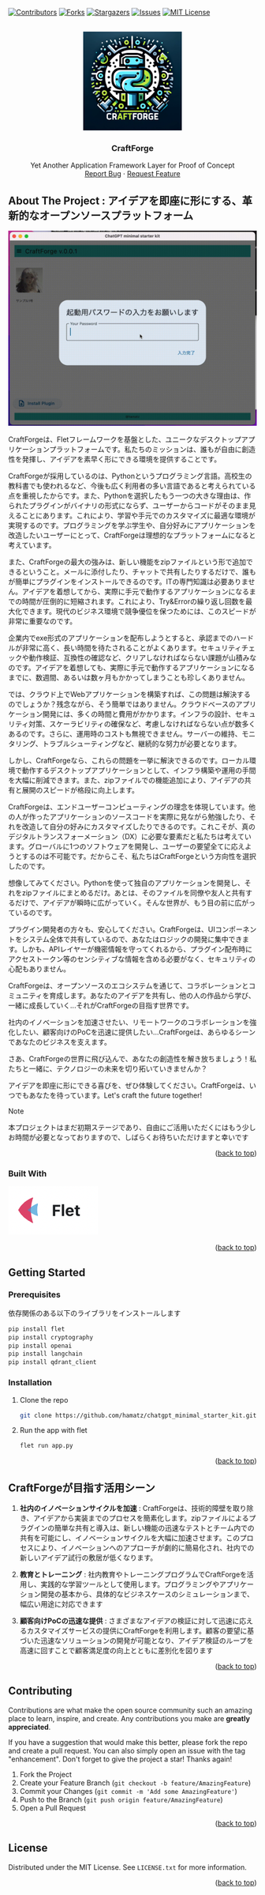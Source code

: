 <a name="readme-top"></a>

[![Contributors][contributors-shield]][contributors-url]
[![Forks][forks-shield]][forks-url]
[![Stargazers][stars-shield]][stars-url]
[![Issues][issues-shield]][issues-url]
[![MIT License][license-shield]][license-url]

<!-- PROJECT LOGO -->
<br />
<div align="center">
    <img src="doc/img/craftforge_logo.png" alt="Logo" width="200" height="200">
  <h3 align="center">CraftForge</h3>
  <p align="center">
    Yet Another Application Framework Layer for Proof of Concept
    <br />
    <a href="https://github.com/hamatz/chatgpt_minimal_starter_kit/issues">Report Bug</a>
    ·
    <a href="https://github.com/hamatz/chatgpt_minimal_starter_kit/issues">Request Feature</a>
  </p>
</div>

<!-- ABOUT THE PROJECT -->
## About The Project : アイデアを即座に形にする、革新的なオープンソースプラットフォーム
[![CraftForge Screen Shot][product-screenshot]](https://github.com/hamatz/chatgpt_minimal_starter_kit)

CraftForgeは、Fletフレームワークを基盤とした、ユニークなデスクトップアプリケーションプラットフォームです。私たちのミッションは、誰もが自由に創造性を発揮し、アイデアを素早く形にできる環境を提供することです。

CraftForgeが採用しているのは、Pythonというプログラミング言語。高校生の教科書でも使われるなど、今後も広く利用者の多い言語であると考えられている点を重視したからです。また、Pythonを選択したもう一つの大きな理由は、作られたプラグインがバイナリの形式にならず、ユーザーからコードがそのまま見えることにあります。これにより、学習や手元でのカスタマイズに最適な環境が実現するのです。プログラミングを学ぶ学生や、自分好みにアプリケーションを改造したいユーザーにとって、CraftForgeは理想的なプラットフォームになると考えています。

また、CraftForgeの最大の強みは、新しい機能をzipファイルという形で追加できるということ。メールに添付したり、チャットで共有したりするだけで、誰もが簡単にプラグインをインストールできるのです。ITの専門知識は必要ありません。アイデアを着想してから、実際に手元で動作するアプリケーションになるまでの時間が圧倒的に短縮されます。これにより、Try&Errorの繰り返し回数を最大化できます。現代のビジネス環境で競争優位を保つためには、このスピードが非常に重要なのです。

企業内でexe形式のアプリケーションを配布しようとすると、承認までのハードルが非常に高く、長い時間を待たされることがよくあります。セキュリティチェックや動作検証、互換性の確認など、クリアしなければならない課題が山積みなのです。アイデアを着想しても、実際に手元で動作するアプリケーションになるまでに、数週間、あるいは数ヶ月もかかってしまうことも珍しくありません。

では、クラウド上でWebアプリケーションを構築すれば、この問題は解決するのでしょうか？残念ながら、そう簡単ではありません。クラウドベースのアプリケーション開発には、多くの時間と費用がかかります。インフラの設計、セキュリティ対策、スケーラビリティの確保など、考慮しなければならない点が数多くあるのです。さらに、運用時のコストも無視できません。サーバーの維持、モニタリング、トラブルシューティングなど、継続的な努力が必要となります。

しかし、CraftForgeなら、これらの問題を一挙に解決できるのです。ローカル環境で動作するデスクトップアプリケーションとして、インフラ構築や運用の手間を大幅に削減できます。また、zipファイルでの機能追加により、アイデアの共有と展開のスピードが格段に向上します。

CraftForgeは、エンドユーザーコンピューティングの理念を体現しています。他の人が作ったアプリケーションのソースコードを実際に見ながら勉強したり、それを改造して自分の好みにカスタマイズしたりできるのです。これこそが、真のデジタルトランスフォーメーション（DX）に必要な要素だと私たちは考えています。グローバルに1つのソフトウェアを開発し、ユーザーの要望全てに応えようとするのは不可能です。だからこそ、私たちはCraftForgeという方向性を選択したのです。

想像してみてください。Pythonを使って独自のアプリケーションを開発し、それをzipファイルにまとめるだけ。あとは、そのファイルを同僚や友人と共有するだけで、アイデアが瞬時に広がっていく。そんな世界が、もう目の前に広がっているのです。

プラグイン開発者の方々も、安心してください。CraftForgeは、UIコンポーネントをシステム全体で共有しているので、あなたはロジックの開発に集中できます。しかも、APIレイヤーが機密情報を守ってくれるから、プラグイン配布時にアクセストークン等のセンシティブな情報を含める必要がなく、セキュリティの心配もありません。

CraftForgeは、オープンソースのエコシステムを通じて、コラボレーションとコミュニティを育成します。あなたのアイデアを共有し、他の人の作品から学び、一緒に成長していく...それがCraftForgeの目指す世界です。

社内のイノベーションを加速させたい、リモートワークのコラボレーションを強化したい、顧客向けのPoCを迅速に提供したい...CraftForgeは、あらゆるシーンであなたのビジネスを支えます。

さあ、CraftForgeの世界に飛び込んで、あなたの創造性を解き放ちましょう！私たちと一緒に、テクノロジーの未来を切り拓いていきませんか？

アイデアを即座に形にできる喜びを、ぜひ体験してください。CraftForgeは、いつでもあなたを待っています。Let's craft the future together!


> [!NOTE]  
>本プロジェクトはまだ初期ステージであり、自由にご活用いただくにはもう少しお時間が必要となっておりますので、しばらくお待ちいただけますと幸いです 



<p align="right">(<a href="#readme-top">back to top</a>)</p>


### Built With

<a href="https://flet.dev/">
<img src="doc/img/flet_logo.png" alt="Flet_Logo">
</a>

<p align="right">(<a href="#readme-top">back to top</a>)</p>


<!-- GETTING STARTED -->
## Getting Started

### Prerequisites

依存関係のある以下のライブラリをインストールします

  ```sh
  pip install flet
  pip install cryptography
  pip install openai
  pip install langchain
  pip install qdrant_client
  ```

### Installation


1. Clone the repo
   ```sh
   git clone https://github.com/hamatz/chatgpt_minimal_starter_kit.git
   ```
2. Run the app with flet
   ```sh
   flet run app.py
   ```

<p align="right">(<a href="#readme-top">back to top</a>)</p>


## CraftForgeが目指す活用シーン

1. **社内のイノベーションサイクルを加速** : CraftForgeは、技術的障壁を取り除き、アイデアから実装までのプロセスを簡素化します。zipファイルによるプラグインの簡単な共有と導入は、新しい機能の迅速なテストとチーム内での共有を可能にし、イノベーションサイクルを大幅に加速させます。このプロセスにより、イノベーションへのアプローチが劇的に簡易化され、社内での新しいアイデア試行の敷居が低くなります。

2. **教育とトレーニング** : 社内教育やトレーニングプログラムでCraftForgeを活用し、実践的な学習ツールとして使用します。プログラミングやアプリケーション開発の基本から、具体的なビジネスケースのシミュレーションまで、幅広い用途に対応できます

3. **顧客向けPoCの迅速な提供** : さまざまなアイデアの検証に対して迅速に応えるカスタマイズサービスの提供にCraftForgeを利用します。顧客の要望に基づいた迅速なソリューションの開発が可能となり、アイデア検証のループを高速に回すことで顧客満足度の向上とともに差別化を図ります



<p align="right">(<a href="#readme-top">back to top</a>)</p>


<!-- CONTRIBUTING -->
## Contributing

Contributions are what make the open source community such an amazing place to learn, inspire, and create. Any contributions you make are **greatly appreciated**.

If you have a suggestion that would make this better, please fork the repo and create a pull request. You can also simply open an issue with the tag "enhancement".
Don't forget to give the project a star! Thanks again!

1. Fork the Project
2. Create your Feature Branch (`git checkout -b feature/AmazingFeature`)
3. Commit your Changes (`git commit -m 'Add some AmazingFeature'`)
4. Push to the Branch (`git push origin feature/AmazingFeature`)
5. Open a Pull Request

<p align="right">(<a href="#readme-top">back to top</a>)</p>



<!-- LICENSE -->
## License

Distributed under the MIT License. See `LICENSE.txt` for more information.

<p align="right">(<a href="#readme-top">back to top</a>)</p>

<!-- MARKDOWN LINKS & IMAGES -->
<!-- https://www.markdownguide.org/basic-syntax/#reference-style-links -->
[contributors-shield]: https://img.shields.io/github/contributors/hamatz/chatgpt_minimal_starter_kit.svg?style=for-the-badge
[contributors-url]: https://github.com/hamatz/chatgpt_minimal_starter_kit/graphs/contributors
[forks-shield]: https://img.shields.io/github/forks/hamatz/chatgpt_minimal_starter_kit.svg?style=for-the-badge
[forks-url]: https://github.com/hamatz/chatgpt_minimal_starter_kit/network/members
[stars-shield]: https://img.shields.io/github/stars/hamatz/chatgpt_minimal_starter_kit.svg?style=for-the-badge
[stars-url]: https://github.com/hamatz/chatgpt_minimal_starter_kit/stargazers
[issues-shield]: https://img.shields.io/github/issues/hamatz/chatgpt_minimal_starter_kit.svg?style=for-the-badge
[issues-url]: https://github.com/hamatz/chatgpt_minimal_starter_kit/issues
[license-shield]: https://img.shields.io/github/license/hamatz/chatgpt_minimal_starter_kit.svg?style=for-the-badge
[license-url]: https://github.com/hamatz/chatgpt_minimal_starter_kit/blob/master/LICENSE.txt
[product-screenshot]: doc/img/demo.gif

